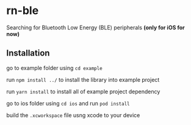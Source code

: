 # rn-ble

Searching for Bluetooth Low Energy (BLE) peripherals **(only for iOS for now)**

## Installation

go to example folder using `cd example`

run `npm install ../` to install the library into example project

run `yarn install` to install all of example project dependency

go to ios folder using `cd ios` and run `pod install`

build the `.xcworkspace` file usng xcode to your device
